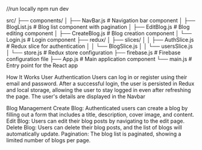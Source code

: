 //run locally 
npm run dev


src/
├── components/
│   ├── NavBar.js          # Navigation bar component
│   ├── BlogList.js        # Blog list component with pagination
│   ├── EditBlog.js        # Blog editing component
│   ├── CreateBlog.js      # Blog creation component
│   └── Login.js           # Login component
├── redux/
│   ├── slices/
│   │   ├── AuthSlice.js   # Redux slice for authentication
│   │   └── BlogSlice.js
│   │   └── usersSlice.js
│   └── store.js           # Redux store configuration
├── firebase.js            # Firebase configuration file
├── App.js                 # Main application component
└── main.js               # Entry point for the React app


How It Works
User Authentication
Users can log in or register using their email and password.
After a successful login, the user is persisted in Redux and local storage, allowing the user to stay logged in even after refreshing the page.
The user's details are displayed in the Navbar 


Blog Management
Create Blog: Authenticated users can create a blog by filling out a form that includes a title, description, cover image, and content.
Edit Blog: Users can edit their blog posts by navigating to the edit page.
Delete Blog: Users can delete their blog posts, and the list of blogs will automatically update.
Pagination: The blog list is paginated, showing a limited number of blogs per page.

